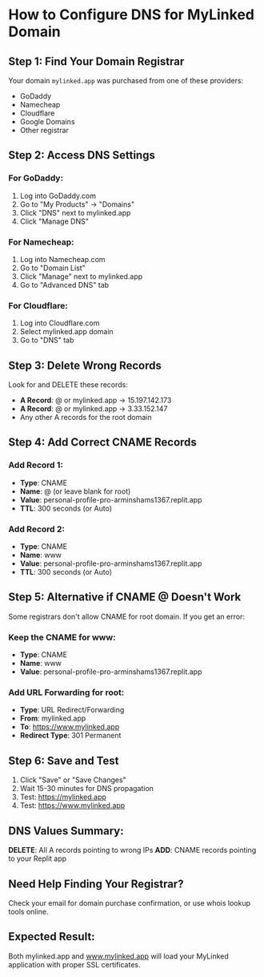 # How to Configure DNS for MyLinked Domain

## Step 1: Find Your Domain Registrar
Your domain `mylinked.app` was purchased from one of these providers:
- GoDaddy
- Namecheap 
- Cloudflare
- Google Domains
- Other registrar

## Step 2: Access DNS Settings

### For GoDaddy:
1. Log into GoDaddy.com
2. Go to "My Products" → "Domains"
3. Click "DNS" next to mylinked.app
4. Click "Manage DNS"

### For Namecheap:
1. Log into Namecheap.com
2. Go to "Domain List"
3. Click "Manage" next to mylinked.app
4. Go to "Advanced DNS" tab

### For Cloudflare:
1. Log into Cloudflare.com
2. Select mylinked.app domain
3. Go to "DNS" tab

## Step 3: Delete Wrong Records
Look for and DELETE these records:
- **A Record**: @ or mylinked.app → 15.197.142.173
- **A Record**: @ or mylinked.app → 3.33.152.147
- Any other A records for the root domain

## Step 4: Add Correct CNAME Records

### Add Record 1:
- **Type**: CNAME
- **Name**: @ (or leave blank for root)
- **Value**: personal-profile-pro-arminshams1367.replit.app
- **TTL**: 300 seconds (or Auto)

### Add Record 2:
- **Type**: CNAME  
- **Name**: www
- **Value**: personal-profile-pro-arminshams1367.replit.app
- **TTL**: 300 seconds (or Auto)

## Step 5: Alternative if CNAME @ Doesn't Work

Some registrars don't allow CNAME for root domain. If you get an error:

### Keep the CNAME for www:
- **Type**: CNAME
- **Name**: www
- **Value**: personal-profile-pro-arminshams1367.replit.app

### Add URL Forwarding for root:
- **Type**: URL Redirect/Forwarding
- **From**: mylinked.app
- **To**: https://www.mylinked.app
- **Redirect Type**: 301 Permanent

## Step 6: Save and Test
1. Click "Save" or "Save Changes"
2. Wait 15-30 minutes for DNS propagation
3. Test: https://mylinked.app
4. Test: https://www.mylinked.app

## DNS Values Summary:
**DELETE**: All A records pointing to wrong IPs
**ADD**: CNAME records pointing to your Replit app

## Need Help Finding Your Registrar?
Check your email for domain purchase confirmation, or use whois lookup tools online.

## Expected Result:
Both mylinked.app and www.mylinked.app will load your MyLinked application with proper SSL certificates.